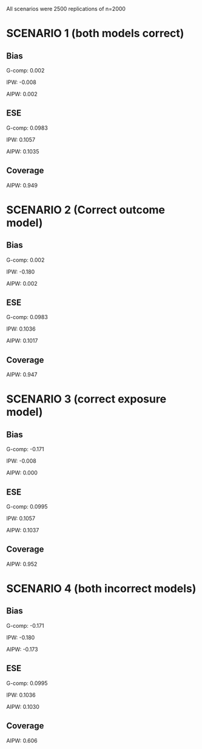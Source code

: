 All scenarios were 2500 replications of n=2000

SCENARIO 1 (both models correct)
=================================

Bias
---------------------------------
G-comp: 0.002

IPW: -0.008

AIPW: 0.002

ESE
---------------------------------
G-comp: 0.0983

IPW: 0.1057

AIPW: 0.1035

Coverage
---------------------------------
AIPW: 0.949

SCENARIO 2 (Correct outcome model)
=================================

Bias
---------------------------------
G-comp: 0.002

IPW: -0.180

AIPW: 0.002

ESE
---------------------------------
G-comp: 0.0983

IPW: 0.1036

AIPW: 0.1017

Coverage
---------------------------------
AIPW: 0.947

SCENARIO 3 (correct exposure model)
=================================

Bias
---------------------------------
G-comp: -0.171

IPW: -0.008

AIPW: 0.000

ESE
---------------------------------
G-comp: 0.0995

IPW: 0.1057

AIPW: 0.1037

Coverage
---------------------------------
AIPW: 0.952

SCENARIO 4 (both incorrect models)
=================================

Bias
---------------------------------
G-comp: -0.171

IPW: -0.180

AIPW: -0.173

ESE
---------------------------------
G-comp: 0.0995

IPW: 0.1036

AIPW: 0.1030

Coverage
---------------------------------
AIPW: 0.606

